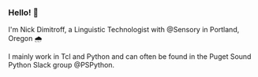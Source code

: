### Hello! 🌴

I'm Nick Dimitroff, a Linguistic Technologist with @Sensory in Portland, Oregon 🌧️

I mainly work in Tcl and Python and can often be found in the Puget Sound Python Slack group @PSPython.


<!--
**nickdimitroff/nickdimitroff** is a ✨ _special_ ✨ repository because its `README.md` (this file) appears on your GitHub profile.

Here are some ideas to get you started:

- 🔭 I’m currently working on ...
- 🌱 I’m currently learning ...
- 👯 I’m looking to collaborate on ...
- 🤔 I’m looking for help with ...
- 💬 Ask me about ...
- 📫 How to reach me: ...
- 😄 Pronouns: ...
- ⚡ Fun fact: ...
-->
